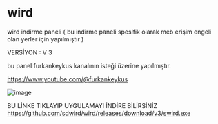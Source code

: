 # wird
wird indirme paneli ( bu indirme paneli spesifik olarak meb erişim engeli olan yerler için yapılmıştır )


VERSİYON : V 3


bu panel furkankeykus kanalının isteği üzerine  yapılmıştır.

https://www.youtube.com/@furkankeykus

![image](https://github.com/user-attachments/assets/638aa2ec-51db-4b66-ad81-576a96a5e4aa)

BU LİNKE TIKLAYIP UYGULAMAYI İNDİRE BİLİRSİNİZ
https://github.com/sdwird/wird/releases/download/v3/swird.exe

